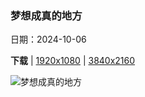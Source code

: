 ### 梦想成真的地方

日期：2024-10-06

**下载**  |  [1920x1080](https://cn.bing.com/th?id=OHR.BoraPapeete_ZH-CN1991283465_1920x1080.jpg)  |  [3840x2160](https://cn.bing.com/th?id=OHR.BoraPapeete_ZH-CN1991283465_UHD.jpg)

![梦想成真的地方](https://cn.bing.com/th?id=OHR.BoraPapeete_ZH-CN1991283465_1920x1080.jpg "法属波利尼西亚波拉波拉岛的鸟瞰图 (© GLF Media/Shutterstock)")

